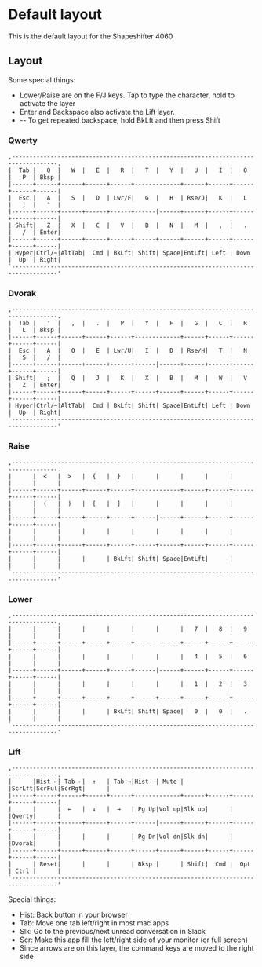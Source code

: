 # Default layout

This is the default layout for the Shapeshifter 4060

## Layout

Some special things:

* Lower/Raise are on the F/J keys. Tap to type the character, hold to activate the layer
* Enter and Backspace also activate the Lift layer.
* -- To get repeated backspace, hold BkLft and then press Shift

### Qwerty

    ,-----------------------------------------------------------------------------------.
    |  Tab |   Q  |   W  |   E  |   R  |   T  |   Y  |   U  |   I  |   O  |   P  | Bksp |
    |------+------+------+------+------+-------------+------+------+------+------+------|
    |  Esc |   A  |   S  |   D  | Lwr/F|   G  |   H  | Rse/J|   K  |   L  |   ;  |   "  |
    |------+------+------+------+------+------|------+------+------+------+------+------|
    | Shift|   Z  |   X  |   C  |   V  |   B  |   N  |   M  |   ,  |   .  |   /  | Enter|
    |------+------+------+------+------+------+------+------+------+------+------+------|
    | Hyper|Ctrl/~|AltTab|  Cmd | BkLft| Shift| Space|EntLft| Left | Down |  Up  | Right|
    `-----------------------------------------------------------------------------------'

### Dvorak

    ,-----------------------------------------------------------------------------------.
    |  Tab |   '  |   ,  |   .  |   P  |   Y  |   F  |   G  |   C  |   R  |   L  | Bksp |
    |------+------+------+------+------+-------------+------+------+------+------+------|
    |  Esc |   A  |   O  |   E  | Lwr/U|   I  |   D  | Rse/H|   T  |   N  |   S  |   /  |
    |------+------+------+------+------+------|------+------+------+------+------+------|
    | Shift|   ;  |   Q  |   J  |   K  |   X  |   B  |   M  |   W  |   V  |   Z  | Enter|
    |------+------+------+------+------+------+------+------+------+------+------+------|
    | Hyper|Ctrl/~|AltTab|  Cmd | BkLft| Shift| Space|EntLft| Left | Down |  Up  | Right|
    `-----------------------------------------------------------------------------------'

### Raise

    ,-----------------------------------------------------------------------------------.
    |      |  <   |  >   |  {   |  }   |      |      |      |      |      |      |      |
    |------+------+------+------+------+-------------+------+------+------+------+------|
    |      |  (   |  )   |  [   |  ]   |      |      |      |      |      |      |      |
    |------+------+------+------+------+------|------+------+------+------+------+------|
    |      |      |      |      |      |      |      |      |      |      |      |      |
    |------+------+------+------+------+------+------+------+------+------+------+------|
    |      |      |      |      | BkLft| Shift| Space|EntLft|      |      |      |      |
    `-----------------------------------------------------------------------------------'

### Lower

    ,-----------------------------------------------------------------------------------.
    |      |      |      |      |      |      |      |   7  |   8  |   9  |      |      |
    |------+------+------+------+------+-------------+------+------+------+------+------|
    |      |      |      |      |      |      |      |   4  |   5  |   6  |      |      |
    |------+------+------+------+------+------|------+------+------+------+------+------|
    |      |      |      |      |      |      |      |   1  |   2  |   3  |      |      |
    |------+------+------+------+------+------+------+------+------+------+------+------|
    |      |      |      |      | BkLft| Shift| Space|   0  |   0  |   .  |      |      |
    `-----------------------------------------------------------------------------------'

### Lift

    ,-----------------------------------------------------------------------------------.
    |      |Hist ←| Tab ←|  ↑   | Tab →|Hist →| Mute |      |ScrLft|ScrFul|ScrRgt|      |
    |------+------+------+------+------+-------------+------+------+------+------+------|
    |      |      |  ←   |  ↓   |  →   | Pg Up|Vol up|Slk up|      |      |Qwerty|      |
    |------+------+------+------+------+------|------+------+------+------+------+------|
    |      |      |      |      |      | Pg Dn|Vol dn|Slk dn|      |      |Dvorak|      |
    |------+------+------+------+------+------+------+------+------+------+------+------|
    |      | Reset|      |      |      | Bksp |      | Shift|  Cmd |  Opt | Ctrl |      |
    `-----------------------------------------------------------------------------------'

Special things:

* Hist: Back button in your browser
* Tab: Move one tab left/right in most mac apps
* Slk: Go to the previous/next unread conversation in Slack
* Scr: Make this app fill the left/right side of your monitor (or full screen)
* Since arrows are on this layer, the command keys are moved to the right side
